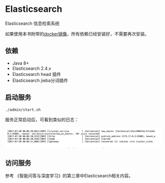 # Elasticsearch
Elasticsearch 信息检索系统

如果使用本书附带的[docker镜像](https://hub.docker.com/r/chatopera/qna-book/)，所有依赖已经安装好，不需要再次安装。

## 依赖

* Java 8+
* Elasticsearch 2.4.x
* Elasticsearch head 插件
* Elasticsearch jieba分词插件


## 启动服务

```
./admin/start.sh
```

服务正常启动后，可看到类似的日志：

<img src="./assets/1.png" width="600">

## 访问服务
参考 《智能问答与深度学习》的第三章中Elasticsearch相关内容。